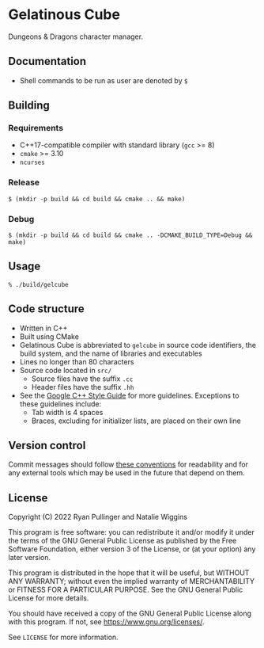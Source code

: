 # Gelatinous Cube

Dungeons & Dragons character manager.

## Documentation

- Shell commands to be run as user are denoted by `$`

## Building

### Requirements

- C++17-compatible compiler with standard library (`gcc` >= 8)
- `cmake` >= 3.10
- `ncurses`

### Release

`$ (mkdir -p build && cd build && cmake .. && make)`

### Debug

`$ (mkdir -p build && cd build && cmake .. -DCMAKE_BUILD_TYPE=Debug && make)`

## Usage

`% ./build/gelcube`

## Code structure

- Written in C++
- Built using CMake
- Gelatinous Cube is abbreviated to `gelcube` in source code identifiers, the
build system, and the name of libraries and executables
- Lines no longer than 80 characters
- Source code located in `src/`
    - Source files have the suffix `.cc`
    - Header files have the suffix `.hh`
- See the [Google C++ Style Guide](https://google.github.io/styleguide/cppguide.html)
for more guidelines. Exceptions to these guidelines include:
    - Tab width is 4 spaces
    - Braces, excluding for initializer lists, are placed on their own line

## Version control

Commit messages should follow [these conventions](https://www.conventionalcommits.org/)
for readability and for any external tools which may be used in the future that
depend on them.

## License

Copyright (C) 2022 Ryan Pullinger and Natalie Wiggins

This program is free software: you can redistribute it and/or modify
it under the terms of the GNU General Public License as published by
the Free Software Foundation, either version 3 of the License, or
(at your option) any later version.

This program is distributed in the hope that it will be useful,
but WITHOUT ANY WARRANTY; without even the implied warranty of
MERCHANTABILITY or FITNESS FOR A PARTICULAR PURPOSE. See the
GNU General Public License for more details.

You should have received a copy of the GNU General Public License
along with this program. If not, see <https://www.gnu.org/licenses/>.

See `LICENSE` for more information.
